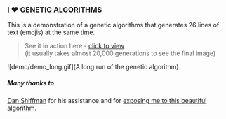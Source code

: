 ### I ❤️ GENETIC ALGORITHMS

This is a demonstration of a genetic algorithms that generates 26 lines of text (emojis) at the same time.

> See it in action here - [click to view](https://dodiku.github.io/i_love_genetic_algorithms)  
(it usually takes almost 20,000 generations to see the final image)

![demo/demo_long.gif](A long run of the genetic algorithm)

##### Many thanks to
[Dan Shiffman](https://github.com/shiffman) for his assistance and for [exposing me to this beautiful algorithm](https://github.com/shiffman/NOC-S17-2-Intelligence-Learning).
